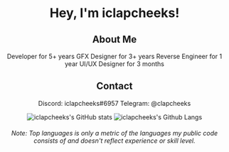 <h1 align="center">Hey, I'm iclapcheeks!</h1>

<div align="center">
 
 ## About Me
 Developer for 5+ years
 GFX Designer for 3+ years
 Reverse Engineer for 1 year
 UI/UX Designer for 3 months

 ## Contact
 Discord: iclapcheeks#6957
 Telegram: @clapcheeks

 ![iclapcheeks's GitHub stats](https://github-readme-stats.vercel.app/api?username=iclapcheeks&show_icons=true&theme=tokyonight&line_height=33&bg_color=00000000&hide_title=true&hide_border=true&count_private=true&include_all_commits=true&enable_animations=true")
 ![iclapcheeks's Github Langs](https://github-readme-stats.vercel.app/api/top-langs/?username=iclapcheeks&langs_count=4&theme=tokyonight&line_height=35&bg_color=00000000&hide_title=true&hide_border=true&count_private=true&enable_animations=true&hide=cmake)
 ###### Note: Top languages is only a metric of the languages my public code consists of and doesn't reflect experience or skill level.
</div>

